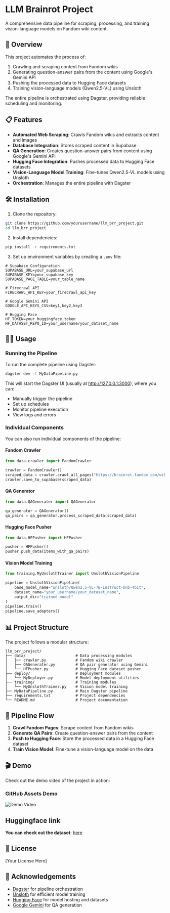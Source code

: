 # LLM Brainrot Project

A comprehensive data pipeline for scraping, processing, and training vision-language models on Fandom wiki content.

## 🚀 Overview

This project automates the process of:

1. Crawling and scraping content from Fandom wikis
2. Generating question-answer pairs from the content using Google's Gemini API
3. Pushing the processed data to Hugging Face datasets
4. Training vision-language models (Qwen2.5-VL) using Unsloth

The entire pipeline is orchestrated using Dagster, providing reliable scheduling and monitoring.

## 📋 Features

- **Automated Web Scraping**: Crawls Fandom wikis and extracts content and images
- **Database Integration**: Stores scraped content in Supabase
- **QA Generation**: Creates question-answer pairs from content using Google's Gemini API
- **Hugging Face Integration**: Pushes processed data to Hugging Face datasets
- **Vision-Language Model Training**: Fine-tunes Qwen2.5-VL models using Unsloth
- **Orchestration**: Manages the entire pipeline with Dagster

## 🛠️ Installation

1. Clone the repository:

```bash
git clone https://github.com/yourusername/llm_brr_project.git
cd llm_brr_project
```

2. Install dependencies:

```bash
pip install -r requirements.txt
```

3. Set up environment variables by creating a `.env` file:

```
# Supabase Configuration
SUPABASE_URL=your_supabase_url
SUPABASE_KEY=your_supabase_key
SUPABASE_PAGE_TABLE=your_table_name

# Firecrawl API
FIRECRAWL_API_KEY=your_firecrawl_api_key

# Google Gemini API
GOOGLE_API_KEYS_CSV=key1,key2,key3

# Hugging Face
HF_TOKEN=your_huggingface_token
HF_DATASET_REPO_ID=your_username/your_dataset_name
```

## 🏃‍♂️ Usage

### Running the Pipeline

To run the complete pipeline using Dagster:

```bash
dagster dev -f MyDataPipeline.py
```

This will start the Dagster UI (usually at <http://127.0.0.1:3000>), where you can:

- Manually trigger the pipeline
- Set up schedules
- Monitor pipeline execution
- View logs and errors

### Individual Components

You can also run individual components of the pipeline:

#### Fandom Crawler

```python
from data.crawler import FandomCrawler

crawler = FandomCrawler()
scraped_data = crawler.crawl_all_pages("https://brainrot.fandom.com/wiki/Special:AllPages")
crawler.save_to_supabase(scraped_data)
```

#### QA Generator

```python
from data.QAGenerater import QAGenerator

qa_generator = QAGenerator()
qa_pairs = qa_generator.process_scraped_data(scraped_data)
```

#### Hugging Face Pusher

```python
from data.HFPusher import HFPusher

pusher = HFPusher()
pusher.push_data(items_with_qa_pairs)
```

#### Vision Model Training

```python
from training.MyUnslothTrainer import UnslothVisionPipeline

pipeline = UnslothVisionPipeline(
    base_model_name="unsloth/Qwen2.5-VL-7B-Instruct-bnb-4bit",
    dataset_name="your_username/your_dataset_name",
    output_dir="trained_model"
)
pipeline.train()
pipeline.save_adapters()
```

## 📊 Project Structure

The project follows a modular structure:

```
llm_brr_project/
├── data/                      # Data processing modules
│   ├── crawler.py             # Fandom wiki crawler
│   ├── QAGenerater.py         # QA pair generator using Gemini
│   └── HFPusher.py            # Hugging Face dataset pusher
├── deploy/                    # Deployment modules
│   └── MyDeployer.py          # Model deployment utilities
├── training/                  # Training modules
│   └── MyUnslothTrainer.py    # Vision model training
├── MyDataPipeline.py          # Main Dagster pipeline
├── requirements.txt           # Project dependencies
└── README.md                  # Project documentation
```

## 🔄 Pipeline Flow

1. **Crawl Fandom Pages**: Scrape content from Fandom wikis
2. **Generate QA Pairs**: Create question-answer pairs from the content
3. **Push to Hugging Face**: Store the processed data in a Hugging Face dataset
4. **Train Vision Model**: Fine-tune a vision-language model on the data

## 🎬 Demo

Check out the demo video of the project in action:


### GitHub Assets Demo

![Demo Video](https://github.com/user-attachments/assets/cc8421ac-3731-4691-93f8-abd49df0712e)

## Huggingface link

**You can check out the dataset**: [here](https://huggingface.co/datasets/thangvip/brr_training_dataset)

## 📝 License

[Your License Here]

## 🙏 Acknowledgements

- [Dagster](https://dagster.io/) for pipeline orchestration
- [Unsloth](https://github.com/unslothai/unsloth) for efficient model training
- [Hugging Face](https://huggingface.co/) for model hosting and datasets
- [Google Gemini](https://ai.google.dev/) for QA generation
